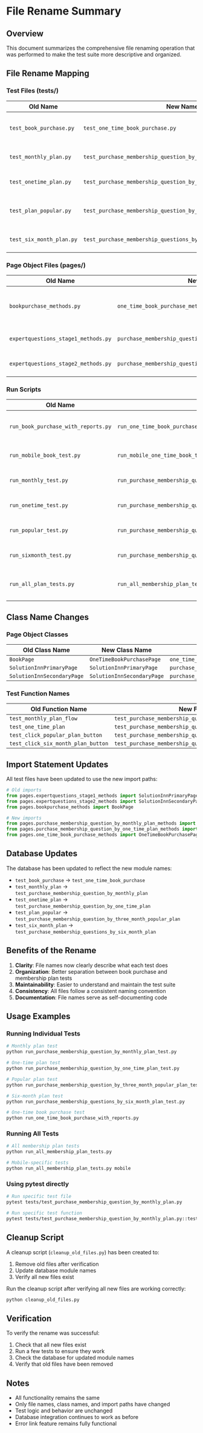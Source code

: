 # File Rename Summary

## Overview
This document summarizes the comprehensive file renaming operation that was performed to make the test suite more descriptive and organized.

## File Rename Mapping

### Test Files (tests/)
| Old Name | New Name | Description |
|----------|----------|-------------|
| `test_book_purchase.py` | `test_one_time_book_purchase.py` | One-time book purchase test |
| `test_monthly_plan.py` | `test_purchase_membership_question_by_monthly_plan.py` | Monthly membership plan test |
| `test_onetime_plan.py` | `test_purchase_membership_question_by_one_time_plan.py` | One-time membership plan test |
| `test_plan_popular.py` | `test_purchase_membership_question_by_three_month_popular_plan.py` | Three-month popular plan test |
| `test_six_month_plan.py` | `test_purchase_membership_questions_by_six_month_plan.py` | Six-month membership plan test |

### Page Object Files (pages/)
| Old Name | New Name | Description |
|----------|----------|-------------|
| `bookpurchase_methods.py` | `one_time_book_purchase_methods.py` | One-time book purchase page methods |
| `expertquestions_stage1_methods.py` | `purchase_membership_question_by_monthly_plan_methods.py` | Monthly plan page methods |
| `expertquestions_stage2_methods.py` | `purchase_membership_question_by_one_time_plan_methods.py` | One-time plan page methods |

### Run Scripts
| Old Name | New Name | Description |
|----------|----------|-------------|
| `run_book_purchase_with_reports.py` | `run_one_time_book_purchase_with_reports.py` | One-time book purchase test runner |
| `run_mobile_book_test.py` | `run_mobile_one_time_book_test.py` | Mobile one-time book test runner |
| `run_monthly_test.py` | `run_purchase_membership_question_by_monthly_plan_test.py` | Monthly plan test runner |
| `run_onetime_test.py` | `run_purchase_membership_question_by_one_time_plan_test.py` | One-time plan test runner |
| `run_popular_test.py` | `run_purchase_membership_question_by_three_month_popular_plan_test.py` | Popular plan test runner |
| `run_sixmonth_test.py` | `run_purchase_membership_questions_by_six_month_plan_test.py` | Six-month plan test runner |
| `run_all_plan_tests.py` | `run_all_membership_plan_tests.py` | All membership plan tests runner |

## Class Name Changes

### Page Object Classes
| Old Class Name | New Class Name | File |
|----------------|----------------|------|
| `BookPage` | `OneTimeBookPurchasePage` | `one_time_book_purchase_methods.py` |
| `SolutionInnPrimaryPage` | `SolutionInnPrimaryPage` | `purchase_membership_question_by_monthly_plan_methods.py` |
| `SolutionInnSecondaryPage` | `SolutionInnSecondaryPage` | `purchase_membership_question_by_one_time_plan_methods.py` |

### Test Function Names
| Old Function Name | New Function Name | File |
|-------------------|-------------------|------|
| `test_monthly_plan_flow` | `test_purchase_membership_question_by_monthly_plan_flow` | `test_purchase_membership_question_by_monthly_plan.py` |
| `test_one_time_plan` | `test_purchase_membership_question_by_one_time_plan` | `test_purchase_membership_question_by_one_time_plan.py` |
| `test_click_popular_plan_button` | `test_purchase_membership_question_by_three_month_popular_plan` | `test_purchase_membership_question_by_three_month_popular_plan.py` |
| `test_click_six_month_plan_button` | `test_purchase_membership_questions_by_six_month_plan` | `test_purchase_membership_questions_by_six_month_plan.py` |

## Import Statement Updates

All test files have been updated to use the new import paths:

```python
# Old imports
from pages.expertquestions_stage1_methods import SolutionInnPrimaryPage
from pages.expertquestions_stage2_methods import SolutionInnSecondaryPage
from pages.bookpurchase_methods import BookPage

# New imports
from pages.purchase_membership_question_by_monthly_plan_methods import SolutionInnPrimaryPage
from pages.purchase_membership_question_by_one_time_plan_methods import SolutionInnSecondaryPage
from pages.one_time_book_purchase_methods import OneTimeBookPurchasePage
```

## Database Updates

The database has been updated to reflect the new module names:

- `test_book_purchase` → `test_one_time_book_purchase`
- `test_monthly_plan` → `test_purchase_membership_question_by_monthly_plan`
- `test_onetime_plan` → `test_purchase_membership_question_by_one_time_plan`
- `test_plan_popular` → `test_purchase_membership_question_by_three_month_popular_plan`
- `test_six_month_plan` → `test_purchase_membership_questions_by_six_month_plan`

## Benefits of the Rename

1. **Clarity**: File names now clearly describe what each test does
2. **Organization**: Better separation between book purchase and membership plan tests
3. **Maintainability**: Easier to understand and maintain the test suite
4. **Consistency**: All files follow a consistent naming convention
5. **Documentation**: File names serve as self-documenting code

## Usage Examples

### Running Individual Tests
```bash
# Monthly plan test
python run_purchase_membership_question_by_monthly_plan_test.py

# One-time plan test
python run_purchase_membership_question_by_one_time_plan_test.py

# Popular plan test
python run_purchase_membership_question_by_three_month_popular_plan_test.py

# Six-month plan test
python run_purchase_membership_questions_by_six_month_plan_test.py

# One-time book purchase test
python run_one_time_book_purchase_with_reports.py
```

### Running All Tests
```bash
# All membership plan tests
python run_all_membership_plan_tests.py

# Mobile-specific tests
python run_all_membership_plan_tests.py mobile
```

### Using pytest directly
```bash
# Run specific test file
pytest tests/test_purchase_membership_question_by_monthly_plan.py

# Run specific test function
pytest tests/test_purchase_membership_question_by_monthly_plan.py::test_purchase_membership_question_by_monthly_plan_flow
```

## Cleanup Script

A cleanup script (`cleanup_old_files.py`) has been created to:
1. Remove old files after verification
2. Update database module names
3. Verify all new files exist

Run the cleanup script after verifying all new files are working correctly:
```bash
python cleanup_old_files.py
```

## Verification

To verify the rename was successful:

1. Check that all new files exist
2. Run a few tests to ensure they work
3. Check the database for updated module names
4. Verify that old files have been removed

## Notes

- All functionality remains the same
- Only file names, class names, and import paths have changed
- Test logic and behavior are unchanged
- Database integration continues to work as before
- Error link feature remains fully functional 